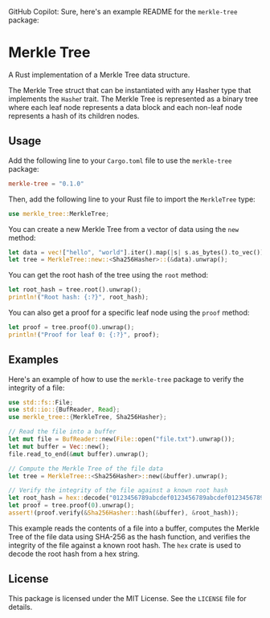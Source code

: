 GitHub Copilot: Sure, here's an example README for the `merkle-tree` package:

# Merkle Tree

A Rust implementation of a Merkle Tree data structure.

The Merkle Tree struct that can be instantiated with any Hasher type that implements the `Hashe`r trait. The Merkle Tree is represented as a binary tree where each leaf node represents a data block and each non-leaf node represents a hash of its children nodes. 

## Usage

Add the following line to your `Cargo.toml` file to use the `merkle-tree` package:

```toml
merkle-tree = "0.1.0"
```

Then, add the following line to your Rust file to import the `MerkleTree` type:

```rust
use merkle_tree::MerkleTree;
```

You can create a new Merkle Tree from a vector of data using the `new` method:

```rust
let data = vec!["hello", "world"].iter().map(|s| s.as_bytes().to_vec()).collect();
let tree = MerkleTree::new::<Sha256Hasher>::(&data).unwrap();
```

You can get the root hash of the tree using the `root` method:

```rust
let root_hash = tree.root().unwrap();
println!("Root hash: {:?}", root_hash);
```

You can also get a proof for a specific leaf node using the `proof` method:

```rust
let proof = tree.proof(0).unwrap();
println!("Proof for leaf 0: {:?}", proof);
```

## Examples

Here's an example of how to use the `merkle-tree` package to verify the integrity of a file:

```rust
use std::fs::File;
use std::io::{BufReader, Read};
use merkle_tree::{MerkleTree, Sha256Hasher};

// Read the file into a buffer
let mut file = BufReader::new(File::open("file.txt").unwrap());
let mut buffer = Vec::new();
file.read_to_end(&mut buffer).unwrap();

// Compute the Merkle Tree of the file data
let tree = MerkleTree::<Sha256Hasher>::new(&buffer).unwrap();

// Verify the integrity of the file against a known root hash
let root_hash = hex::decode("0123456789abcdef0123456789abcdef0123456789abcdef0123456789abcdef").unwrap();
let proof = tree.proof(0).unwrap();
assert!(proof.verify(&Sha256Hasher::hash(&buffer), &root_hash));
```

This example reads the contents of a file into a buffer, computes the Merkle Tree of the file data using SHA-256 as the hash function, and verifies the integrity of the file against a known root hash. The `hex` crate is used to decode the root hash from a hex string.

## License

This package is licensed under the MIT License. See the `LICENSE` file for details.